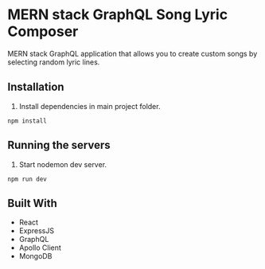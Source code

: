 # MERN stack GraphQL Song Lyric Composer

MERN stack GraphQL application that allows you to create custom songs by selecting random lyric lines.

## Installation

1. Install dependencies in main project folder.

```
npm install
```

## Running the servers

1. Start nodemon dev server.

```
npm run dev
```

## Built With

- React
- ExpressJS
- GraphQL
- Apollo Client 
- MongoDB

